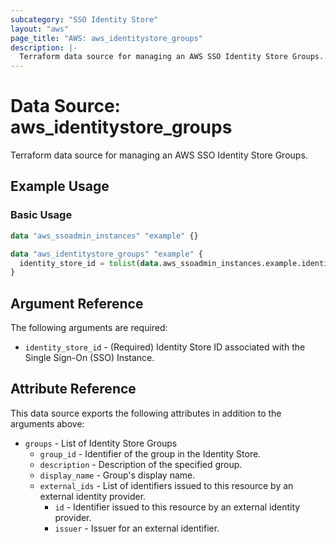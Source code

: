 ```yaml
---
subcategory: "SSO Identity Store"
layout: "aws"
page_title: "AWS: aws_identitystore_groups"
description: |-
  Terraform data source for managing an AWS SSO Identity Store Groups.
---
```


# Data Source: aws_identitystore_groups

Terraform data source for managing an AWS SSO Identity Store Groups.

## Example Usage

### Basic Usage

```terraform
data "aws_ssoadmin_instances" "example" {}

data "aws_identitystore_groups" "example" {
  identity_store_id = tolist(data.aws_ssoadmin_instances.example.identity_store_ids)[0]
}
```

## Argument Reference

The following arguments are required:

* `identity_store_id` - (Required) Identity Store ID associated with the Single Sign-On (SSO) Instance.

## Attribute Reference

This data source exports the following attributes in addition to the arguments above:

* `groups` - List of Identity Store Groups
    * `group_id` - Identifier of the group in the Identity Store.
    * `description` - Description of the specified group.
    * `display_name` - Group's display name.
    * `external_ids` - List of identifiers issued to this resource by an external identity provider.
        * `id` - Identifier issued to this resource by an external identity provider.
        * `issuer` - Issuer for an external identifier.
